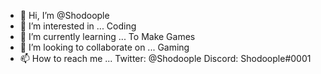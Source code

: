 - 👋 Hi, I’m @Shodoople
- 👀 I’m interested in ... Coding
- 🌱 I’m currently learning ... To Make Games
- 💞️ I’m looking to collaborate on ... Gaming
- 📫 How to reach me ... Twitter: @Shodoople Discord: Shodoople#0001
<!---
Shodoople/Shodoople is a ✨ special ✨ repository because its `README.md` (this file) appears on your GitHub profile.
You can click the Preview link to take a look at your changes.
--->
